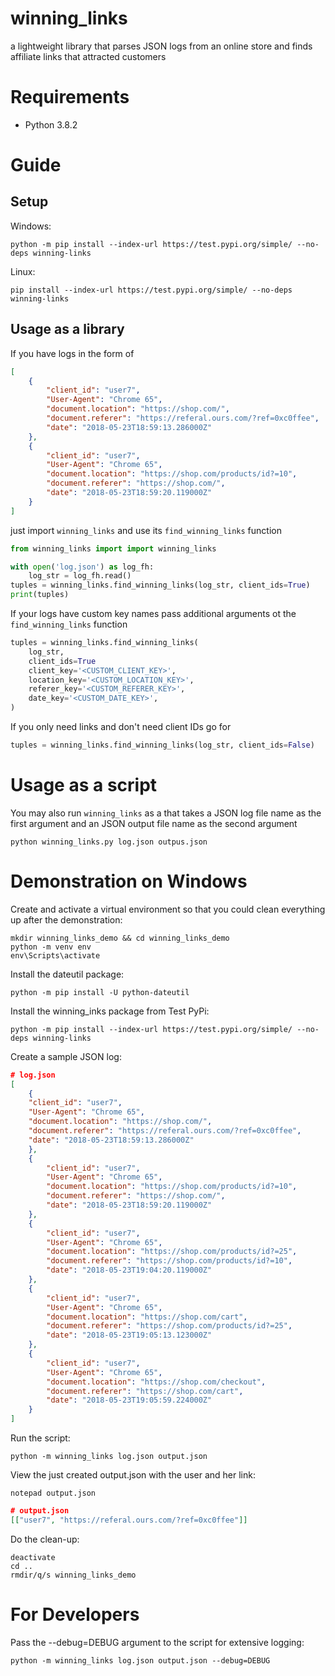 # winning_links
a lightweight library that parses JSON logs from an online store and finds affiliate links that attracted customers

# Requirements
- Python 3.8.2

# Guide
## Setup
Windows:
``` shell script
python -m pip install --index-url https://test.pypi.org/simple/ --no-deps winning-links
```

Linux:
``` shell script
pip install --index-url https://test.pypi.org/simple/ --no-deps winning-links
```

## Usage as a library
If you have logs in the form of
``` json
[
    {
        "client_id": "user7",
        "User-Agent": "Chrome 65",
        "document.location": "https://shop.com/",
        "document.referer": "https://referal.ours.com/?ref=0xc0ffee",
        "date": "2018-05-23T18:59:13.286000Z"
    },
    {
        "client_id": "user7",
        "User-Agent": "Chrome 65",
        "document.location": "https://shop.com/products/id?=10",
        "document.referer": "https://shop.com/",
        "date": "2018-05-23T18:59:20.119000Z"
    }
]
```
just import ```winning_links``` and use its ```find_winning_links``` function
``` python
from winning_links import import winning_links

with open('log.json') as log_fh:
    log_str = log_fh.read()
tuples = winning_links.find_winning_links(log_str, client_ids=True)
print(tuples)
```

If your logs have custom key names pass additional arguments ot the ```find_winning_links``` function
``` python
tuples = winning_links.find_winning_links(
    log_str,
    client_ids=True
    client_key='<CUSTOM_CLIENT_KEY>',
    location_key='<CUSTOM_LOCATION_KEY>',
    referer_key='<CUSTOM_REFERER_KEY>',
    date_key='<CUSTOM_DATE_KEY>',
)
```

If you only need links and don't need client IDs go for

``` python
tuples = winning_links.find_winning_links(log_str, client_ids=False)
```

# Usage as a script
You may also run ```winning_links``` as a that takes a JSON log file name as the first argument and an JSON output file name as the second argument 
``` shell script
python winning_links.py log.json outpus.json
```

# Demonstration on Windows
Create and activate a virtual environment so that you could clean everything up after the demonstration:
``` shell script
mkdir winning_links_demo && cd winning_links_demo
python -m venv env
env\Scripts\activate
```

Install the dateutil package:
```shell script
python -m pip install -U python-dateutil
```

Install the winning_inks package from Test PyPi:
``` shell script
python -m pip install --index-url https://test.pypi.org/simple/ --no-deps winning-links
```

Create a sample JSON log:
``` json
# log.json
[
    {
    "client_id": "user7",
    "User-Agent": "Chrome 65",
    "document.location": "https://shop.com/",
    "document.referer": "https://referal.ours.com/?ref=0xc0ffee",
    "date": "2018-05-23T18:59:13.286000Z"
    },
    {
        "client_id": "user7",
        "User-Agent": "Chrome 65",
        "document.location": "https://shop.com/products/id?=10",
        "document.referer": "https://shop.com/",
        "date": "2018-05-23T18:59:20.119000Z"
    },
    {
        "client_id": "user7",
        "User-Agent": "Chrome 65",
        "document.location": "https://shop.com/products/id?=25",
        "document.referer": "https://shop.com/products/id?=10",
        "date": "2018-05-23T19:04:20.119000Z"
    },
    {
        "client_id": "user7",
        "User-Agent": "Chrome 65",
        "document.location": "https://shop.com/cart",
        "document.referer": "https://shop.com/products/id?=25",
        "date": "2018-05-23T19:05:13.123000Z"
    },
    {
        "client_id": "user7",
        "User-Agent": "Chrome 65",
        "document.location": "https://shop.com/checkout",
        "document.referer": "https://shop.com/cart",
        "date": "2018-05-23T19:05:59.224000Z"
    }
]
```

Run the script:
```shell script
python -m winning_links log.json output.json
```

View the just created output.json with the user and her link:
```shell script
notepad output.json
```
``` json
# output.json
[["user7", "https://referal.ours.com/?ref=0xc0ffee"]]
```

Do the clean-up:
``` shell script
deactivate
cd ..
rmdir/q/s winning_links_demo
```

# For Developers
Pass the --debug=DEBUG argument to the script for extensive logging:
``` shell script
python -m winning_links log.json output.json --debug=DEBUG
```